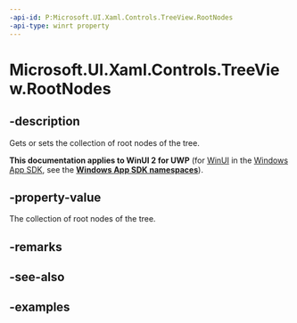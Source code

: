 ```yaml
---
-api-id: P:Microsoft.UI.Xaml.Controls.TreeView.RootNodes
-api-type: winrt property
---
```

<!-- Property syntax.
public IVector<TreeViewNode> RootNodes { get; }
-->

# Microsoft.UI.Xaml.Controls.TreeView.RootNodes


## -description

Gets or sets the collection of root nodes of the tree.


**This documentation applies to WinUI 2 for UWP** (for [WinUI](/windows/apps/winui/winui3/) in the [Windows App SDK](/windows/apps/windows-app-sdk/), see the **[Windows App SDK namespaces](/windows/windows-app-sdk/api/winrt/)**).

## -property-value

The collection of root nodes of the tree.


## -remarks


## -see-also


## -examples


